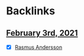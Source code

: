
# Backlinks
## [February 3rd, 2021](<February 3rd, 2021.md>)
- [x] [Rasmus Andersson](<Rasmus Andersson.md>)

